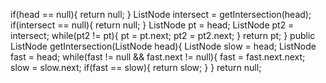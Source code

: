 if(head == null){
return null;
}
ListNode intersect = getIntersection(head);
if(intersect == null){
return null;
}
ListNode pt = head;
ListNode pt2 = intersect;
while(pt2 != pt){
pt = pt.next;
pt2 = pt2.next;
}
return pt;
}
public ListNode getIntersection(ListNode head){
ListNode slow = head;
ListNode fast = head;
while(fast != null && fast.next != null){
fast = fast.next.next;
slow = slow.next;
if(fast == slow){
return slow;
}
}
return null;